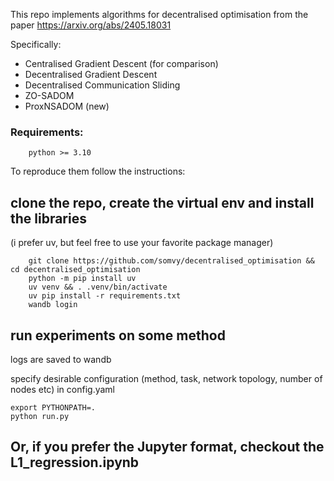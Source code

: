 This repo implements algorithms for decentralised optimisation
from the paper https://arxiv.org/abs/2405.18031 

Specifically:

* Centralised Gradient Descent (for comparison)
* Decentralised Gradient Descent
* Decentralised Communication Sliding
* ZO-SADOM 
* ProxNSADOM (new)


### Requirements:

        python >= 3.10

To reproduce them follow the instructions:

## clone the repo, create the virtual env and install the libraries
(i prefer uv, but feel free to use your favorite package manager)

        git clone https://github.com/somvy/decentralised_optimisation && cd decentralised_optimisation
        python -m pip install uv 
        uv venv && . .venv/bin/activate
        uv pip install -r requirements.txt
        wandb login

## run experiments on some method 

logs are saved to wandb

specify desirable configuration (method, task, network topology, number of nodes etc) in config.yaml

    export PYTHONPATH=.
    python run.py


## Or, if you prefer the Jupyter format, checkout the L1_regression.ipynb

